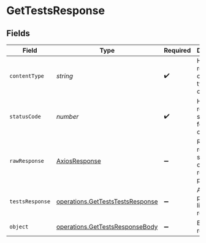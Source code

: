 # GetTestsResponse


## Fields

| Field                                                                                       | Type                                                                                        | Required                                                                                    | Description                                                                                 |
| ------------------------------------------------------------------------------------------- | ------------------------------------------------------------------------------------------- | ------------------------------------------------------------------------------------------- | ------------------------------------------------------------------------------------------- |
| `contentType`                                                                               | *string*                                                                                    | :heavy_check_mark:                                                                          | HTTP response content type for this operation                                               |
| `statusCode`                                                                                | *number*                                                                                    | :heavy_check_mark:                                                                          | HTTP response status code for this operation                                                |
| `rawResponse`                                                                               | [AxiosResponse](https://axios-http.com/docs/res_schema)                                     | :heavy_minus_sign:                                                                          | Raw HTTP response; suitable for custom response parsing                                     |
| `testsResponse`                                                                             | [operations.GetTestsTestsResponse](../../../sdk/models/operations/getteststestsresponse.md) | :heavy_minus_sign:                                                                          | A paginated list of test results.                                                           |
| `object`                                                                                    | [operations.GetTestsResponseBody](../../../sdk/models/operations/gettestsresponsebody.md)   | :heavy_minus_sign:                                                                          | Error response.                                                                             |